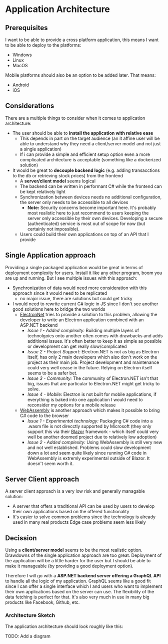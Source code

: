 # Application Architecture

## Prerequisites

I want to be able to provide a cross platform application, this means I want to be able to deploy to the platforms:

- Windows
- Linux
- MacOS

Mobile platforms should also be an option to be added later. That means:

- Android
- iOS

## Considerations

There are a multiple things to consider when it comes to application architecture:

- The user should be able to **install the application with relative ease**
  - This depends in part on the target audience (an it affine user will be able to understand why they need a client/server model and not just a single application)
  - If i can provide a simple and efficient setup option even a more complicated architecture is acceptable (something like a dockerized solution)
- It would be great to **decouple backend logic** (e.g. adding transacctions to the db or retrieving stock prices) from the frontend
  - A **server/client model** seems logical
  - The backend can be written in performant C# while the frontend can be kept relatively light
  - Synchronization between devices needs no additional configuration, the server only needs to be accessible to all devices
    - **Note:** Security concerns become important here. It's probably most realistic here to just recommend to users keeping the server only accessible by their own devices. Developing a secure (authenticated) service is most out of scope for now (but certainly not impossible).
  - Users could build their own applications on top of an API that I provide

## Single Application approach

Providing a single packaged application would be great in terms of deployment complexity for users. Install it like any other program, boom you are up and running. But I see multiple issues with this approach:

- Synchronization of data would need more consideration with this approach since it would need to be replicated
  - no major issue, there are solutions but could get tricky
- I would need to rewrite current C# logic in JS since I don't see another good solutions here to bridge the two worlds
  - [ElectronNet](https://github.com/ElectronNET/Electron.NET) tries to provide a solution to this problem, allowing the developer to write an Electron application combined with an ASP.NET backend
    - _Issue 1 - Added complexity:_ Building multiple layers of technolgoies onto another often comes with drawbacks and adds additional issues. It's often better to keep it as simple as possible or development can get really slow/complicated
    - _Issue 2 - Project Support:_ Electron.NET is not as big as Electron itself, has only 2 main developers which also don't work on the project as their main job. Project development and maintenance could very well cease in the future. Relying on Electron itself seems to be a safer bet.
    - _Issue 3 - Community:_ The community of Electron.NET isn't that big, issues that are particular to Electron.NET might get tricky to solve.
    - _Issue 4 - Mobile_: Electron is not built for mobile applications, if everything is baked into one application I would need to reconsider my options for a mobile release
  - [WebAssembly](https://github.com/unoplatform/Uno.Wasm.Bootstrap) is another approach which makes it possible to bring C# code to the browser
    - _Issue 1 - Experimental technology:_ Packaging C# code into a .wasm file is not direcctly supported by Microsoft (they only support this via their [Blazor](https://dotnet.microsoft.com/en-us/apps/aspnet/web-apps/blazor) framework - which itself could very well be another doomed project due to relatively low adoption)
    - _Issue 2 - Added complexity:_ Using WebAssembly is still very new and not well established. Problems could slow development down a lot and seem quite likely since running C# code in WebAssembly is extremly experimental outside of Blazor. It doesn't seem worth it.

## Server Client approach

A server client approach is a very low risk and generally managable solution:

- A server that offers a traditional API can be used by users to develop their own applications based on the offered functionality
- It's easier to solve common problems since the technology is already used in many real products
  Edge case problems seem less likely

## Decission

Using a **client/server model** seems to be the most realistic option. Drawdowns of the single application approach are too great. Deployment of the application will be a little harder for the user but I should be able to make it manageable (by providing a good deployment option).

Therefore I will go with a **ASP.NET backend server offering a GraphQL API** to handle all the logic of my application. GraphQL seems like a good fit since I can offer a single interface which I and users who want to implement their own applications based on the server can use. The flexibility of the data fetching is perfect for that. It's also very much in use in many big products like Facebook, Github, etc.

### Architecture Sketch

The application architecture should look roughly like this:

TODO: Add a diagram
